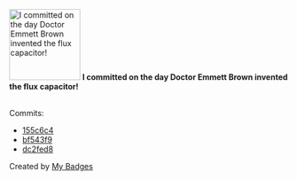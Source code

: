 <img src="https://my-badges.github.io/my-badges/delorean.png" alt="I committed on the day Doctor Emmett Brown invented the flux capacitor!" title="I committed on the day Doctor Emmett Brown invented the flux capacitor!" width="128">
<strong>I committed on the day Doctor Emmett Brown invented the flux capacitor!</strong>
<br><br>

Commits:

- <a href="https://github.com/andrewjswan/mediaportal.images.studios/commit/155c6c4f7aa07a1038c99ab278430f6382936aa8">155c6c4</a>
- <a href="https://github.com/andrewjswan/mediaportal-fanart-handler/commit/bf543f9560ff14abb8ac7dda50ff0a1b18d5835f">bf543f9</a>
- <a href="https://github.com/andrewjswan/mediaportal-latest-media-handler/commit/dc2fed874b87319e5cbe1171b9e5d8856e8fdfd1">dc2fed8</a>


Created by <a href="https://github.com/my-badges/my-badges">My Badges</a>